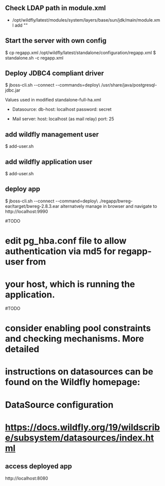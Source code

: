 
## Check LDAP path in module.xml
- /opt/wildfly/latest/modules/system/layers/base/sun/jdk/main/module.xml
    add "<path name="com/sun/jndi/ldap/ext"/>"


## Start the server with own config
$ cp regapp.xml /opt/wildfly/latest/standalone/configuration/regapp.xml
$ standalone.sh -c regapp.xml

## Deploy JDBC4 compliant driver
$ jboss-cli.sh --connect --commands=deploy\ /usr/share/java/postgresql-jdbc.jar

Values used in modified standalone-full-ha.xml
- Datasource:
    db-host: localhost
    password: secret

- Mail server:
    host: localhost (as mail relay)
    port: 25

## add wildfly management user
$ add-user.sh
## add wildfly application user
$ add-user.sh

## deploy app
$ jboss-cli.sh --connect --command=deploy\ ./regapp/bwreg-ear/target/bwreg-2.8.3.ear
alternatvely manage in browser and navigate to
http://localhost:9990


#TODO
# edit pg_hba.conf file to allow authentication via md5 for regapp-user from
# your host, which is running the application.

#TODO
# consider enabling pool constraints and checking mechanisms. More detailed
# instructions on datasources can be found on the Wildfly homepage:
# DataSource configuration
# https://docs.wildfly.org/19/wildscribe/subsystem/datasources/index.html

## access deployed app
http://localhost:8080
